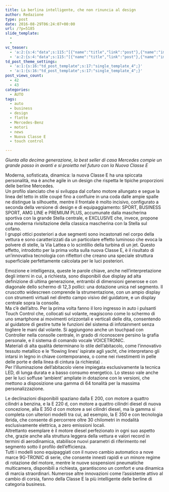 ```yaml
---
title: La berlina intelligente, che non rinuncia al design
author: Redazione
type: post
date: 2016-08-29T06:24:07+00:00
url: /?p=5185
slide_template:
  - 
  - 
vc_teaser:
  - 'a:2:{s:4:"data";s:115:"[{"name":"title","link":"post"},{"name":"image","image":"featured","link":"none"},{"name":"text","mode":"excerpt"}]";s:7:"bgcolor";s:0:"";}'
  - 'a:2:{s:4:"data";s:115:"[{"name":"title","link":"post"},{"name":"image","image":"featured","link":"none"},{"name":"text","mode":"excerpt"}]";s:7:"bgcolor";s:0:"";}'
td_post_theme_settings:
  - 'a:1:{s:16:"td_post_template";s:17:"single_template_4";}'
  - 'a:1:{s:16:"td_post_template";s:17:"single_template_4";}'
post_views_count:
  - 42
  - 43
categories:
  - AUTO
tags:
  - auto
  - business
  - design
  - flotte
  - Mercedes-Benz
  - motori
  - news
  - Nuova Classe E
  - touch control

---
```

_Giunta alla decima generazione, la best seller di casa Mercedes compie un grande passo in avanti e si proietta nel futuro con la Nuova Classe E_

Moderna, sofisticata, dinamica: la nuova Classe E ha una spiccata personalità, ma è anche agile in un design che rispetta le tipiche proporzioni delle berline Mercedes.  
Un profilo slanciato che si sviluppa dal cofano motore allungato e segue la linea del tetto in stile coupé fino a confluire in una coda dalle ampie spalle ne distingue la silhouette, mentre il frontale è molto incisivo, configurato a seconda della versione di design e di equipaggiamento: SPORT, BUSINESS SPORT, AMG LINE e PREMIUM PLUS, accumunate dalla mascherina sportiva con la grande Stella centrale, e EXCLUSIVE che, invece, propone una moderna rivisitazione della classica mascherina con la Stella sul cofano.  
I gruppi ottici posteriori a due segmenti sono incastonati nel corpo della vettura e sono caratterizzati da un particolare effetto luminoso che evoca la polvere di stelle, la Via Lattea o lo scintillio della turbina di un jet. Questo effetto, introdotto per la prima volta sulla nuova Classe E, è il risultato di un’innovativa tecnologia con riflettori che creano una speciale struttura superficiale perfettamente calcolata per le luci posteriori.

Emozione e intelligenza, queste le parole chiave, anche nell&#8217;interpretazione degli interni in cui, a richiesta, sono disponibili due display ad alta definizione di ultima generazione, entrambi di dimensioni generose e con diagonale dello schermo di 12,3 pollici: una dotazione unica nel segmento. Il cruscotto widescreen comprende la strumentazione, con un ampio display con strumenti virtuali nel diretto campo visivo del guidatore, e un display centrale sopra la consolle.  
Ma c&#8217;è dell&#8217;altro. Per la prima volta fanno il loro ingresso in auto i pulsanti Touch Control che, collocati sul volante, reagiscono come lo schermo di uno smartphone ai movimenti orizzontali e verticali delle dita, consentendo al guidatore di gestire tutte le funzioni del sistema di infotainment senza togliere le mani dal volante. Si aggiungono anche un touchpad con Controller nella consolle centrale, in grado di riconoscere persino la grafia personale, e il sistema di comando vocale VOICETRONIC.  
Materiali di alta qualità determinano lo stile dell’abitacolo, come l&#8217;innovativo tessuto metallico e le ‘flowing lines’ ispirate agli yacht, che interpretano gli intarsi in legno in chiave contemporanea, o come nei rivestimenti in pelle delle porte e della linea di cintura (a richiesta) .  
Per l’illuminazione dell’abitacolo viene impiegata esclusivamente la tecnica LED, di lunga durata e a basso consumo energetico. Lo stesso vale anche per le luci soffuse ‘ambient’ ampliate in dotazione con le versioni, che mettono a disposizione una gamma di 64 tonalità per la massima personalizzazione.

Le declinazioni disponibili spaziano dalla E 200, con motore a quattro cilindri a benzina, e la E 220 d, con motore a quattro cilindri diesel di nuova concezione, alla E 350 d con motore a sei cilindri diesel, ma la gamma si completa con ulteriori modelli tra cui, ad esempio, la E 350 e con tecnologia ibrida, che consente di percorrere oltre 30 chilometri in modalità esclusivamente elettrica, a zero emissioni locali.  
Altrettanto esemplare è il motore diesel perfezionato in ogni suo aspetto che, grazie anche alla struttura leggera della vettura e valori record in termini di aerodinamica, stabilisce nuovi parametri di riferimento nel segmento sotto il profilo dell’efficienza.  
Tutti i modelli sono equipaggiati con il nuovo cambio automatico a nove marce 9G-TRONIC di serie, che consente innesti rapidi e un minore regime di rotazione del motore, mentre le nuove sospensioni pneumatiche multicamera, disponibili a richiesta, garantiscono un comfort e una dinamica di marcia straordinari. Numerose altre innovazioni come l’assistente attivo al cambio di corsia, fanno della Classe E la più intelligente delle berline di categoria business.